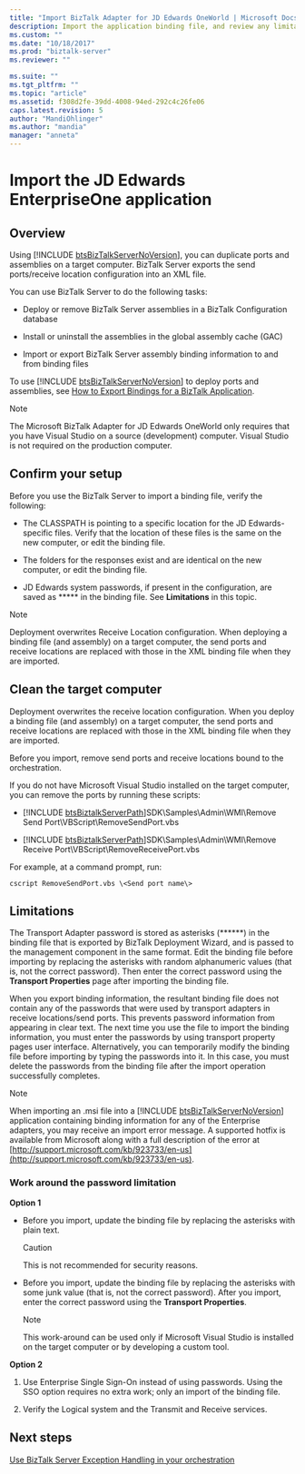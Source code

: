 ```yaml
---
title: "Import BizTalk Adapter for JD Edwards OneWorld | Microsoft Docs"
description: Import the application binding file, and review any limitations of the JD Edwards OneWorld adapter in BizTalk 
ms.custom: ""
ms.date: "10/18/2017"
ms.prod: "biztalk-server"
ms.reviewer: ""

ms.suite: ""
ms.tgt_pltfrm: ""
ms.topic: "article"
ms.assetid: f308d2fe-39dd-4008-94ed-292c4c26fe06
caps.latest.revision: 5
author: "MandiOhlinger"
ms.author: "mandia"
manager: "anneta"
---
```

# Import the JD Edwards EnterpriseOne application
  
## Overview
Using [!INCLUDE [btsBizTalkServerNoVersion](../includes/btsbiztalkservernoversion-md.md)], you can duplicate ports and assemblies on a target computer. BizTalk Server exports the send ports/receive location configuration into an XML file.  
  
 You can use BizTalk Server to do the following tasks:  
  
-   Deploy or remove BizTalk Server assemblies in a BizTalk Configuration database  
  
-   Install or uninstall the assemblies in the global assembly cache (GAC)  
  
-   Import or export BizTalk Server assembly binding information to and from binding files  

To use [!INCLUDE [btsBizTalkServerNoVersion](../includes/btsbiztalkservernoversion-md.md)] to deploy ports and assemblies, see [How to Export Bindings for a BizTalk Application](../core/how-to-export-bindings-for-a-biztalk-application.md).  
  
> [!NOTE]
>  The Microsoft BizTalk Adapter for JD Edwards OneWorld only requires that you have Visual Studio on a source (development) computer. Visual Studio is not required on the production computer.  

## Confirm your setup
Before you use the BizTalk Server to import a binding file, verify the following:  
  
-   The CLASSPATH is pointing to a specific location for the JD Edwards-specific files. Verify that the location of these files is the same on the new computer, or edit the binding file.  
  
-   The folders for the responses exist and are identical on the new computer, or edit the binding file.  
  
-   JD Edwards system passwords, if present in the configuration, are saved as ***** in the binding file. See **Limitations** in this topic.

  
> [!NOTE]
>  Deployment overwrites Receive Location configuration. When deploying a binding file (and assembly) on a target computer, the send ports and receive locations are replaced with those in the XML binding file when they are imported.  
  
  
## Clean the target computer
Deployment overwrites the receive location configuration. When you deploy a binding file (and assembly) on a target computer, the send ports and receive locations are replaced with those in the XML binding file when they are imported.  
  
Before you import, remove send ports and receive locations bound to the orchestration.  
  
If you do not have Microsoft Visual Studio installed on the target computer, you can remove the ports by running these scripts:  
  
- [!INCLUDE [btsBiztalkServerPath](../includes/btsbiztalkserverpath-md.md)]SDK\Samples\Admin\WMI\Remove Send Port\VBScript\RemoveSendPort.vbs  
  
- [!INCLUDE [btsBiztalkServerPath](../includes/btsbiztalkserverpath-md.md)]SDK\Samples\Admin\WMI\Remove Receive Port\VBScript\RemoveReceivePort.vbs  
  
For example, at a command prompt, run:  
  
```
cscript RemoveSendPort.vbs \<Send port name\>
```
  
## Limitations
The Transport Adapter password is stored as asterisks (\*\*\*\*\*\*) in the binding file that is exported by BizTalk Deployment Wizard, and is passed to the management component in the same format. Edit the binding file before importing by replacing the asterisks with random alphanumeric values (that is, not the correct password). Then enter the correct password using the **Transport Properties** page after importing the binding file.  
  
 When you export binding information, the resultant binding file does not contain any of the passwords that were used by transport adapters in receive locations/send ports. This prevents password information from appearing in clear text. The next time you use the file to import the binding information, you must enter the passwords by using transport property pages user interface. Alternatively, you can temporarily modify the binding file before importing by typing the passwords into it. In this case, you must delete the passwords from the binding file after the import operation successfully completes.  
  
> [!NOTE]
>  When importing an .msi file into a [!INCLUDE [btsBizTalkServerNoVersion](../includes/btsbiztalkservernoversion-md.md)] application containing binding information for any of the Enterprise adapters, you may receive an import error message. A supported hotfix is available from Microsoft along with a full description of the error at [http://support.microsoft.com/kb/923733/en-us](http://support.microsoft.com/kb/923733/en-us).  
  
### Work around the password limitation  

**Option 1**  

- Before you import, update the binding file by replacing the asterisks with plain text.  
  
    > [!CAUTION]
    >  This is not recommended for security reasons.  
  
- Before you import, update the binding file by replacing the asterisks with some junk value (that is, not the correct password). After you import, enter the correct password using the **Transport Properties**.  
  
    > [!NOTE]
    >  This work-around can be used only if Microsoft Visual Studio is installed on the target computer or by developing a custom tool.  
  
**Option 2**  
  
1.  Use Enterprise Single Sign-On instead of using passwords. Using the SSO option requires no extra work; only an import of the binding file.  
  
2.  Verify the Logical system and the Transmit and Receive services.  

## Next steps
[Use BizTalk Server Exception Handling in your orchestration](../core/using-biztalk-server-exception-handling1.md)